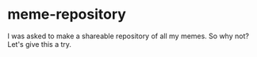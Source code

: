 # meme-repository
I was asked to make a shareable repository of all my memes. So why not? Let's give this a try.
